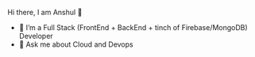 Hi there, I am Anshul 👋

- 🔭 I’m a Full Stack (FrontEnd + BackEnd + tinch of Firebase/MongoDB) Developer
- 💬 Ask me about Cloud and Devops
